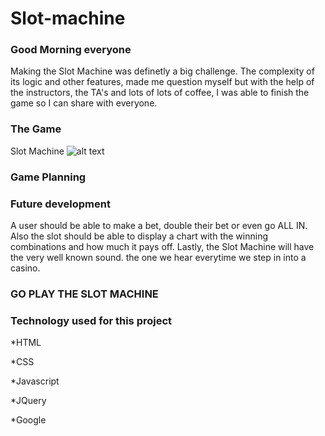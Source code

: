 # Slot-machine


### Good Morning everyone

Making the Slot Machine was definetly a big challenge. The complexity of its logic and other features, made me question myself but with the help of the instructors, the TA's and lots of lots of coffee, I was able to finish the game so I can share with everyone.

### The Game
 Slot Machine
    ![alt text](http:slot_img/slot.png)
    
    
    
 
 





### Game Planning





### Future development

A user should be able to make a bet, double their bet or even go ALL IN. Also the slot should be able to display a chart with the winning combinations and how much it pays off. Lastly, the Slot Machine will have the very well known sound. the one we hear everytime we step in into a casino.

### GO PLAY THE SLOT MACHINE


### Technology used for this project
*HTML

*CSS

*Javascript

*JQuery

*Google
